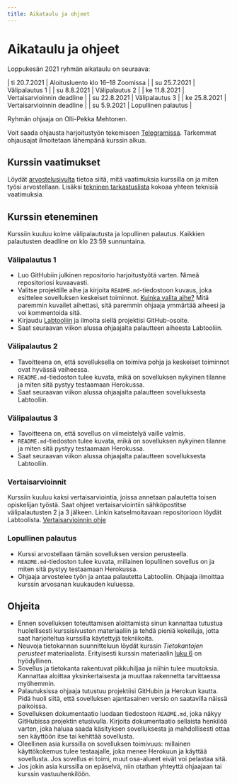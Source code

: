 ```yaml
---
title: Aikataulu ja ohjeet
---
```


# Aikataulu ja ohjeet

Loppukesän 2021 ryhmän aikataulu on seuraava:

| ti 20.7.2021 | Aloitusluento klo 16–18 Zoomissa |
| su 25.7.2021 | Välipalautus 1 |
| su 8.8.2021 | Välipalautus 2 |
| ke 11.8.2021 | Vertaisarvioinnin deadline |
| su 22.8.2021 | Välipalautus 3 |
| ke 25.8.2021 | Vertaisarvioinnin deadline |
| su 5.9.2021 | Lopullinen palautus |

Ryhmän ohjaaja on Olli-Pekka Mehtonen.

Voit saada ohjausta harjoitustyön tekemiseen [Telegramissa](https://t.me/tkt_tsoha). Tarkemmat ohjausajat ilmoitetaan lähempänä kurssin alkua.

## Kurssin vaatimukset

Löydät [arvostelusivulta](arvostelu.html) tietoa siitä, mitä vaatimuksia kurssilla on ja miten työsi arvostellaan. Lisäksi [tekninen tarkastuslista](tekninen_tarkastuslista) kokoaa yhteen teknisiä vaatimuksia.

## Kurssin eteneminen

Kurssiin kuuluu kolme välipalautusta ja lopullinen palautus. Kaikkien palautusten deadline on klo 23:59 sunnuntaina.

### Välipalautus 1

* Luo GitHubiin julkinen repositorio harjoitustyötä varten. Nimeä repositoriosi kuvaavasti.
* Valitse projektille aihe ja kirjoita `README.md`-tiedostoon kuvaus, joka esittelee sovelluksen keskeiset toiminnot. [Kuinka valita aihe?](aiheen_valinta.html) Mitä paremmin kuvailet aihettasi, sitä paremmin ohjaaja ymmärtää aiheesi ja voi kommentoida sitä.
* Kirjaudu [Labtooliin](https://study.cs.helsinki.fi/labtool/courses/TKT20011.2021.V.A.2) ja ilmoita siellä projektisi GitHub-osoite.
* Saat seuraavan viikon alussa ohjaajalta palautteen aiheesta Labtooliin.

### Välipalautus 2

* Tavoitteena on, että sovelluksella on toimiva pohja ja keskeiset toiminnot ovat hyvässä vaiheessa.
* `README.md`-tiedoston tulee kuvata, mikä on sovelluksen nykyinen tilanne ja miten sitä pystyy testaamaan Herokussa.
* Saat seuraavan viikon alussa ohjaajalta palautteen sovelluksesta Labtooliin.

### Välipalautus 3

* Tavoitteena on, että sovellus on viimeistelyä vaille valmis.
* `README.md`-tiedoston tulee kuvata, mikä on sovelluksen nykyinen tilanne ja miten sitä pystyy testaamaan Herokussa.
* Saat seuraavan viikon alussa ohjaajalta palautteen sovelluksesta Labtooliin.

### Vertaisarvioinnit

Kurssiin kuuluu kaksi vertaisarviointia, joissa annetaan palautetta toisen opiskelijan työstä. Saat ohjeet vertaisarviointiin sähköpostitse välipalautusten 2 ja 3 jälkeen. 
Linkin katselmoitavaan repositorioon löydät Labtoolista. [Vertaisarvioinnin ohje](vertaisarviointi.html)

### Lopullinen palautus

* Kurssi arvostellaan tämän sovelluksen version perusteella.
* `README.md`-tiedoston tulee kuvata, millainen lopullinen sovellus on ja miten sitä pystyy testaamaan Herokussa.
* Ohjaaja arvostelee työn ja antaa palautetta Labtooliin. Ohjaaja ilmoittaa kurssin arvosanan kuukauden kuluessa.

## Ohjeita

* Ennen sovelluksen toteuttamisen aloittamista sinun kannattaa tutustua huolellisesti kurssisivuston materiaaliin ja tehdä pieniä kokeiluja, jotta saat harjoiteltua kurssilla käytettyjä tekniikoita.
* Neuvoja tietokannan suunnitteluun löydät kurssin _Tietokantojen perusteet_ materiaalista. Erityisesti kurssin materiaalin [luku 6](https://tikape.mooc.fi/kevat-2021/content/osa-6/) on hyödyllinen.
* Sovellus ja tietokanta rakentuvat pikkuhiljaa ja niihin tulee muutoksia. Kannattaa aloittaa yksinkertaisesta ja muuttaa rakennetta tarvittaessa myöhemmin.
* Palautuksissa ohjaaja tutustuu projektiisi GitHubin ja Herokun kautta. Pidä huoli siitä, että sovelluksen ajantasainen versio on saatavilla näissä paikoissa.
* Sovelluksen dokumentaatio luodaan tiedostoon `README.md`, joka näkyy GitHubissa projektin etusivulla. Kirjoita dokumentaatio sellaista henkilöä varten, joka haluaa saada käsityksen sovelluksesta ja mahdollisesti ottaa sen käyttöön itse tai kehittää sovellusta.
* Oleellinen asia kurssilla on sovelluksen toimivuus: millainen käyttökokemus tulee testaajalle, joka menee Herokuun ja käyttää sovellusta. Jos sovellus ei toimi, muut osa-alueet eivät voi pelastaa sitä.
* Jos jokin asia kurssilla on epäselvä, niin otathan yhteyttä ohjaajaan tai kurssin vastuuhenkilöön.
